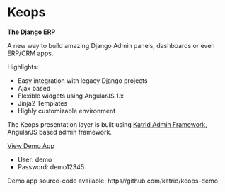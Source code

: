 # Keops
**The Django ERP**

A new way to build amazing Django Admin panels, dashboards or even ERP/CRM apps.

Highlights:
- Easy integration with legacy Django projects
- Ajax based
- Flexible widgets using AngularJS 1.x
- Jinja2 Templates
- Highly customizable environment

The Keops presentation layer is built using [Katrid Admin Framework](https://github.com/katrid/katrid),
AngularJS based admin framework.

[View Demo App](http://demo.katrid.com/web/)

- User: demo
- Password: demo12345

Demo app source-code available: https//github.com/katrid/keops-demo
